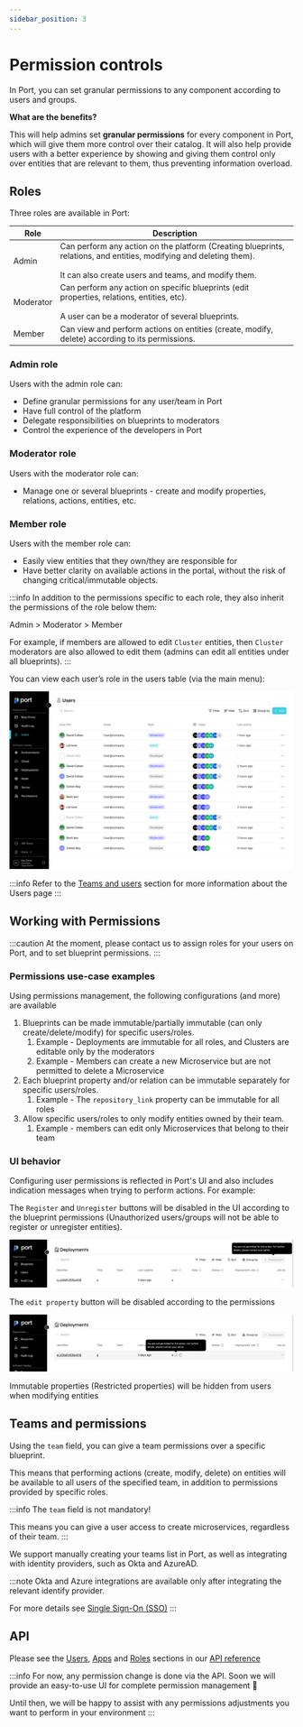 ```yaml
---
sidebar_position: 3
---
```


# Permission controls

In Port, you can set granular permissions to any component according to users and groups. 

**What are the benefits?**

This will help admins set **granular permissions** for every component in Port, which will give them more control over their catalog. It will also help provide users with a better experience by showing and giving them control only over entities that are relevant to them, thus preventing information overload.

## Roles

Three roles are available in Port:

| Role | Description |
| --- | --- |
| Admin | Can perform any action on the platform (Creating blueprints, relations, and entities, modifying and deleting them). <br></br> It can also create users and teams, and modify them. |
| Moderator | Can perform any action on specific blueprints (edit properties, relations, entities, etc).<br></br> A user can be a moderator of several blueprints. |
| Member | Can view and perform actions on entities (create, modify, delete) according to its permissions. |

### Admin role

Users with the admin role can:

- Define granular permissions for any user/team in Port
- Have full control of the platform
- Delegate responsibilities on blueprints to moderators
- Control the experience of the developers in Port

### Moderator role

Users with the moderator role can:

- Manage one or several blueprints - create and modify properties, relations, actions, entities, etc.

### Member role

Users with the member role can:

- Easily view entities that they own/they are responsible for
- Have better clarity on available actions in the portal, without the risk of changing critical/immutable objects.

:::info
In addition to the permissions specific to each role, they also inherit the permissions of the role below them:

Admin > Moderator > Member

For example, if members are allowed to edit `Cluster` entities, then `Cluster` moderators are also allowed to edit them (admins can edit all entities under all blueprints).
:::

You can view each user’s role in the users table (via the main menu):

![Users page](../../../static/img/platform-overview/role-based-access-control/permissions/usersPage.png)

:::info
Refer to the [Teams and users](./users-and-teams-management) section for more information about the Users page
:::

## Working with Permissions

:::caution
At the moment, please contact us to assign roles for your users on Port, and to set blueprint permissions.
:::

### Permissions use-case examples

Using permissions management, the following configurations (and more) are available

1. Blueprints can be made immutable/partially immutable (can only create/delete/modify) for specific users/roles. 
    1. Example - Deployments are immutable for all roles, and Clusters are editable only by the moderators
    2. Example - Members can create a new Microservice but are not permitted to delete a Microservice
2. Each blueprint property and/or relation can be immutable separately for specific users/roles.
    1. Example - The `repository_link` property can be immutable for all roles
3. Allow specific users/roles to only modify entities owned by their team.
    1. Example - members can edit only Microservices that belong to their team

### UI behavior

Configuring user permissions is reflected in Port's UI and also includes indication messages when trying to perform actions. For example:

The `Register` and `Unregister` buttons will be disabled in the UI according to the blueprint permissions (Unauthorized users/groups will not be able to register or unregister entities).
    
![Create button disabled without permissions](../../../static/img/platform-overview/role-based-access-control/permissions/memberNoCreatePermission.png)
    
The `edit property` button will be disabled according to the permissions
    
![Edit property disabled without permissions](../../../static/img/platform-overview/role-based-access-control/permissions/memberNoEditPermission.png)
    
Immutable properties (Restricted properties) will be hidden from users when modifying entities

## Teams and permissions

Using the `team` field, you can give a team permissions over a specific blueprint.

This means that performing actions (create, modify, delete) on entities will be available to all users of the specified team, in addition to permissions provided by specific roles. 

:::info
The `team` field is not mandatory!

This means you can give a user access to create microservices, regardless of their team.
:::

We support manually creating your teams list in Port, as well as integrating with identity providers, such as Okta and AzureAD.

:::note
Okta and Azure integrations are available only after integrating the relevant identify provider.

For more details see [Single Sign-On (SSO)](../../single-sign-on/)
:::

## API

Please see the [Users](../../api-reference/#tag/Users), [Apps](../../api-reference/#tag/Apps) and [Roles](../../api-reference/#tag/Roles) sections in our [API reference](../../api-reference/)

:::info
For now, any permission change is done via the API. Soon we will provide an easy-to-use UI for complete permission management 🚀

Until then, we will be happy to assist with any permissions adjustments you want to perform in your environment
:::